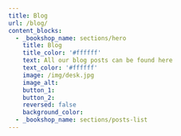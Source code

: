 ```yaml
---
title: Blog
url: /blog/
content_blocks:
  - _bookshop_name: sections/hero
    title: Blog
    title_color: '#ffffff'
    text: All our blog posts can be found here
    text_color: '#ffffff'
    image: /img/desk.jpg
    image_alt:
    button_1:
    button_2:
    reversed: false
    background_color:
  - _bookshop_name: sections/posts-list
---
```

